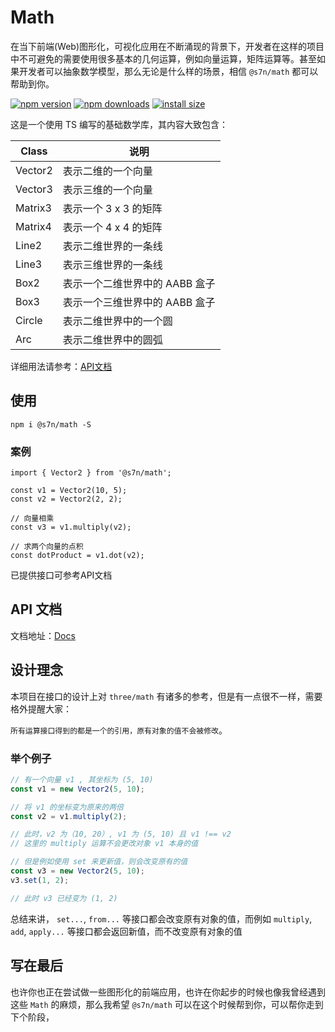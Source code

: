 # Math

在当下前端(Web)图形化，可视化应用在不断涌现的背景下，开发者在这样的项目中不可避免的需要使用很多基本的几何运算，例如向量运算，矩阵运算等。甚至如果开发者可以抽象数学模型，那么无论是什么样的场景，相信 `@s7n/math` 都可以帮助到你。

[![npm version](https://img.shields.io/npm/v/@s7n/math.svg?style=flat)](https://www.npmjs.com/package/@s7n/math)
[![npm downloads](https://img.shields.io/npm/dm/@s7n/math.svg?style=flat)](https://www.npmjs.com/package/@s7n/math)
[![install size](https://img.shields.io/bundlephobia/minzip/@s7n/math?style=flat)](https://www.npmjs.com/package/@s7n/math)


这是一个使用 TS 编写的基础数学库，其内容大致包含：

| Class | 说明 |
| ----| ---- |
| Vector2 | 表示二维的一个向量 |
| Vector3 | 表示三维的一个向量 |
| Matrix3 | 表示一个 3 x 3 的矩阵 |
| Matrix4 | 表示一个 4 x 4 的矩阵 |
| Line2 | 表示二维世界的一条线 |
| Line3 | 表示三维世界的一条线 |
| Box2 | 表示一个二维世界中的 AABB 盒子 |
| Box3 | 表示一个三维世界中的 AABB 盒子 |
| Circle | 表示二维世界中的一个圆 |
| Arc | 表示二维世界中的圆弧 |

详细用法请参考：[API文档](https://shuaiquan.github.io/mathematic/index.html)

## 使用
```
npm i @s7n/math -S
```

### 案例
```
import { Vector2 } from '@s7n/math';

const v1 = Vector2(10, 5);
const v2 = Vector2(2, 2);

// 向量相乘
const v3 = v1.multiply(v2);

// 求两个向量的点积
const dotProduct = v1.dot(v2);
```
已提供接口可参考API文档

## API 文档
文档地址：[Docs](https://shuaiquan.github.io/mathematic/index.html)

## 设计理念
本项目在接口的设计上对 `three/math` 有诸多的参考，但是有一点很不一样，需要格外提醒大家：

`所有运算接口得到的都是一个的引用，原有对象的值不会被修改`。

### 举个例子
```js
// 有一个向量 v1 , 其坐标为 (5, 10)
const v1 = new Vector2(5, 10);

// 将 v1 的坐标变为原来的两倍
const v2 = v1.multiply(2);

// 此时，v2 为（10, 20）, v1 为 (5, 10) 且 v1 !== v2
// 这里的 multiply 运算不会更改对象 v1 本身的值

// 但是例如使用 set 来更新值，则会改变原有的值
const v3 = new Vector2(5, 10);
v3.set(1, 2);

// 此时 v3 已经变为 (1, 2)
```

总结来讲， `set...`, `from...` 等接口都会改变原有对象的值，而例如 `multiply`, `add`, `apply...` 等接口都会返回新值，而不改变原有对象的值

## 写在最后
也许你也正在尝试做一些图形化的前端应用，也许在你起步的时候也像我曾经遇到这些 `Math` 的麻烦，那么我希望 `@s7n/math` 可以在这个时候帮到你，可以帮你走到下个阶段，